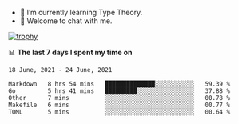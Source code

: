 <!--
### Hi there 👋

- 🤔 I was learning formal verification with Coq formally, but want to **build things** now.
- 😬 I am broadly interested in **computer systems** and **programming languages** (just a beginner 🥺).
- 🤩 (I hope I can) code for fun!

<img src="https://github-readme-stats.vercel.app/api?username=xxchan&show_icons=true&icon_color=0366d6&text_color=24292e&bg_color=ffffff&hide_title=true" />

---
-->


- 🌱 I’m currently learning Type Theory.
- 💬 Welcome to chat with me.


[![trophy](https://github-profile-trophy.vercel.app/?username=xxchan&theme=flat)](https://github.com/xxchan)


📊 **The last 7 days I spent my time on** 

<!--START_SECTION:waka-->
```text
18 June, 2021 - 24 June, 2021

Markdown   8 hrs 54 mins   ██████████████░░░░░░░░░░░   59.39 % 
Go         5 hrs 41 mins   █████████░░░░░░░░░░░░░░░░   37.88 % 
Other      7 mins          ░░░░░░░░░░░░░░░░░░░░░░░░░   00.78 % 
Makefile   6 mins          ░░░░░░░░░░░░░░░░░░░░░░░░░   00.77 % 
TOML       5 mins          ░░░░░░░░░░░░░░░░░░░░░░░░░   00.64 %
```
<!--END_SECTION:waka-->

<!--
**xxchan/xxchan** is a ✨ _special_ ✨ repository because its `README.md` (this file) appears on your GitHub profile.

Here are some ideas to get you started:

- 🔭 I’m currently working on ...
- 🌱 I’m currently learning ...
- 👯 I’m looking to collaborate on ...
- 🤔 I’m looking for help with ...
- 💬 Ask me about ...
- 📫 How to reach me: ...
- 😄 Pronouns: ...
- ⚡ Fun fact: ...
-->
